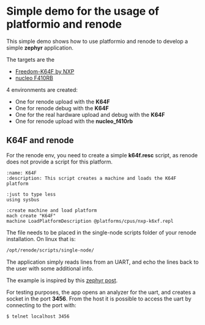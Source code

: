# Simple demo for the usage of platformio and renode

This simple demo shows how to use platformio and renode to develop a simple **zephyr** application.

The targets are the
 - [Freedom-K64F by NXP](https://zephyr-dashboard.renode.io/renodepedia/boards/frdm_k64f/?view=software&demo=Hello_World)
 - [nucleo F410RB](https://zephyr-dashboard.renode.io/renodepedia/boards/nucleo_f410rb)


4 environments are created:
 - One for renode upload with the **K64F**
 - One for renode debug with the **K64F**
 - One for the real hardware upload and debug with the **K64F**
 - One for renode upload with the **nucleo_f410rb**


## K64F and renode

For the renode env, you need to create a simple **k64f.resc** script, as renode does not provide a script for this platform.

```
:name: K64F
:description: This script creates a machine and loads the K64F platform

:just to type less
using sysbus

:create machine and load platform
mach create "K64F"
machine LoadPlatformDescription @platforms/cpus/nxp-k6xf.repl
```
The file needs to be placed in the single-node scripts folder of your renode installation. On linux that is:

```bash
/opt/renode/scripts/single-node/
```

The application simply reads lines from an UART, and echo the lines back to the user with some additional info.

The example is inspired by this [zephyr post](https://www.zephyrproject.org/developing-zephyr-rtos-embedded-applications-on-platformio-and-simulating-on-antmicro-renode/).

For testing purposes, the app opens an analyzer for the uart, and creates a socket in the port **3456**. From the host it is possible to access the uart by connecting to the port with:

```bash
$ telnet localhost 3456
```

